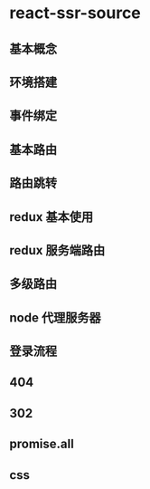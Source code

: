 # react-ssr-source

## 基本概念

## 环境搭建

## 事件绑定

## 基本路由

## 路由跳转

## redux 基本使用

## redux 服务端路由

## 多级路由

## node 代理服务器

## 登录流程

## 404

## 302

## promise.all

## css
